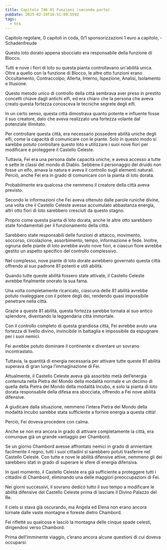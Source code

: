 ```yaml
---
title: Capitolo 746 81 Funzioni (seconda parte)
pubDate: 2025-02-19T16:51:09.559Z
tags:
  - htk
---
```


Capitolo regolare,
0 capitoli in coda,
0/1 sponsorizzazioni 1 euro a capitolo,
-Schadenfreude

Questo loto dorato appena sbocciato era responsabile della funzione di Blocco.

Tutti e nove i fiori di loto su questa pianta controllavano un'abilità unica. Oltre a quello con la funzione di Blocco, le altre otto funzioni erano Occultamento, Contraccolpo, Allerta, Interno, Ispezione, Analisi, Isolamento e Illusione.

Questo metodo unico di controllo della città sembrava aver preso in prestito concetti chiave dagli antichi elfi, ed era chiaro che la persona che aveva creato questa fortezza conosceva le tecniche segrete degli elfi.

In un certo senso, questa città dimostrava quanto potente e influente fosse il suo creatore, dato che aveva realizzato una fortezza volante dal potenziale illimitato.

Per controllare questa città, era necessario possedere abilità uniche degli elfi, come la capacità di comunicare con le piante. Solo in questo modo si sarebbe potuto controllare questo loto e utilizzare i suoi nove fiori per modificare e proteggere il Castello Celeste.

Tuttavia, Fei era una persona dalle capacità uniche, e aveva accesso a tutte e sette le classi del mondo di Diablo. Sebbene il personaggio del druido non fosse un elfo, amava la natura e aveva il controllo sugli elementi naturali. Perciò, anche Fei era in grado di comunicare con la pianta di loto dorata.

Probabilmente era qualcosa che nemmeno il creatore della città aveva previsto.

Secondo le informazioni che Fei aveva ottenuto dalle parole runiche divine, una volta che il Castello Celeste avesse accumulato abbastanza energia, altri otto fiori di loto sarebbero cresciuti da questo stagno.

Proprio come questa pianta di loto dorata, anche le altre otto sarebbero state fondamentali per il funzionamento della città.

Sarebbero state responsabili delle funzioni di attacco, movimento, soccorso, circolazione, assorbimento, tempo, informazione e fede. Inoltre, ognuna delle piante di loto avrebbe avuto nove fiori, e ciascun fiore avrebbe gestito un aspetto specifico del controllo complessivo.

Nel complesso, nove piante di loto dorate avrebbero governato questa città offrendo al suo padrone 81 potenti e utili abilità.

Quando tutte queste abilità fossero state attivate, il Castello Celeste avrebbe finalmente onorato la sua fama.

Una volta completamente ricaricato, ciascuna delle 81 abilità avrebbe potuto rivaleggiare con il potere degli dei, rendendo quasi impossibile penetrare nella città.

Grazie a queste 81 abilità, questa fortezza sarebbe tornata al suo antico splendore, diventando la leggendaria città immortale.

Con il controllo completo di questa grandiosa città, Fei avrebbe avuto una fortezza di livello divino, invincibile in battaglia e impossibile da espugnare per i suoi nemici.

Fei avrebbe potuto dominare il continente e diventare un sovrano incontrastato.

Tuttavia, la quantità di energia necessaria per attivare tutte queste 81 abilità superava di gran lunga l’immaginazione di Fei.

Attualmente, il Castello Celeste aveva già assorbito metà dell’energia contenuta nella Pietra del Mondo della modalità normale e un decimo di quella della Pietra del Mondo della modalità Incubo, e solo la pianta di loto dorata responsabile della difesa era sbocciata, offrendo a Fei nove abilità difensive.

A giudicare dalla situazione, nemmeno l’intera Pietra del Mondo della modalità Incubo sarebbe stata sufficiente a fornire energia a questa città!

Perciò, Fei doveva procedere con calma.

Anche se non era ancora in grado di attivare completamente la città, era comunque già un grande vantaggio per Chambord.

Se un giorno Chambord avesse affrontato nemici in grado di annientare facilmente il regno, tutti i suoi cittadini si sarebbero potuti trasferire nel Castello Celeste. Con tutte e nove le abilità difensive attive, nemmeno gli dei sarebbero stati in grado di superare le sfere di energia difensiva.

In quel momento, il Castello Celeste era già sufficiente a proteggere tutti i cittadini di Chambord, eliminando una delle maggiori preoccupazioni di Fei.

Nei giorni successivi, il sovrano dedicò tutto il suo tempo a modificare le abilità difensive del Castello Celeste prima di lasciare il Divino Palazzo del Re.

Il cielo si stava già oscurando, ma Angela ed Elena non erano ancora tornate dalle vaste montagne e foreste dietro Chambord.

Fei rifletté su qualcosa e lasciò la montagna delle cinque spade celesti, dirigendosi verso Chambord.

Prima dell’imminente viaggio, c’erano ancora alcune questioni di cui doveva occuparsi.
